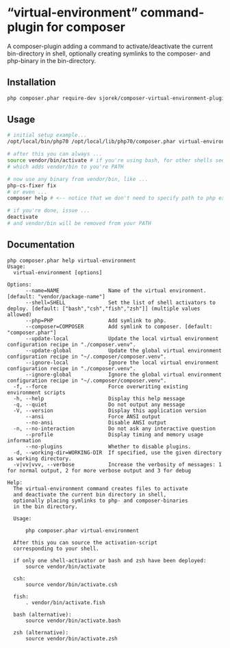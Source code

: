 # “virtual-environment” command-plugin for composer

A composer-plugin adding a command to activate/deactivate the current
bin-directory in shell, optionally creating symlinks to the composer-
and php-binary in the bin-directory.

## Installation

```bash
php composer.phar require-dev sjorek/composer-virtual-environment-plugin
```

## Usage

```bash
# initial setup example...
/opt/local/bin/php70 /opt/local/lib/php70/composer.phar virtual-environment --php=/opt/local/bin/php70 --update-local

# after this you can always ...
source vendor/bin/activate # if you're using bash, for other shells see [Documentation].
# which adds vendor/bin to you're PATH

# now use any binary from vendor/bin, like ...
php-cs-fixer fix
# or even ...
composer help # <-- notice that we don't need to specify path to php explictly

# if you're done, issue ...
deactivate
# and vendor/bin will be removed from your PATH

```

## Documentation

    php composer.phar help virtual-environment
    Usage:
      virtual-environment [options]
    
    Options:
          --name=NAME                Name of the virtual environment. [default: "vendor/package-name"]
          --shell=SHELL              Set the list of shell activators to deploy. [default: ["bash","csh","fish","zsh"]] (multiple values allowed)
          --php=PHP                  Add symlink to php.
          --composer=COMPOSER        Add symlink to composer. [default: "composer.phar"]
          --update-local             Update the local virtual environment configuration recipe in "./composer.venv".
          --update-global            Update the global virtual environment configuration recipe in "~/.composer/composer.venv".
          --ignore-local             Ignore the local virtual environment configuration recipe in "./composer.venv".
          --ignore-global            Ignore the global virtual environment configuration recipe in "~/.composer/composer.venv".
      -f, --force                    Force overwriting existing environment scripts
      -h, --help                     Display this help message
      -q, --quiet                    Do not output any message
      -V, --version                  Display this application version
          --ansi                     Force ANSI output
          --no-ansi                  Disable ANSI output
      -n, --no-interaction           Do not ask any interactive question
          --profile                  Display timing and memory usage information
          --no-plugins               Whether to disable plugins.
      -d, --working-dir=WORKING-DIR  If specified, use the given directory as working directory.
      -v|vv|vvv, --verbose           Increase the verbosity of messages: 1 for normal output, 2 for more verbose output and 3 for debug
    
    Help:
      The virtual-environment command creates files to activate
      and deactivate the current bin directory in shell,
      optionally placing symlinks to php- and composer-binaries
      in the bin directory.
      
      Usage:
      
          php composer.phar virtual-environment
      
      After this you can source the activation-script
      corresponding to your shell.
      
      if only one shell-activator or bash and zsh have been deployed:
          source vendor/bin/activate
      
      csh:
          source vendor/bin/activate.csh
      
      fish:
          . vendor/bin/activate.fish
      
      bash (alternative):
          source vendor/bin/activate.bash
      
      zsh (alternative):
          source vendor/bin/activate.zsh

